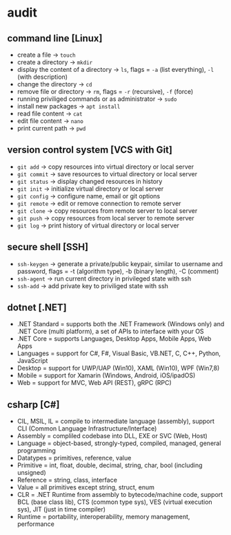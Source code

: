 # audit

## command line [Linux]

- create a file -> `touch`
- create a directory -> `mkdir`
- display the content of a directory -> `ls`, flags = `-a` (list everything), `-l` (with description)
- change the directory -> `cd`
- remove file or directory -> `rm`, flags = `-r` (recursive), `-f` (force)
- running priviliged commands or as administrator -> `sudo`
- install new packages -> `apt install`
- read file content -> `cat`
- edit file content -> `nano`
- print current path -> `pwd`

## version control system [VCS with Git]

- `git add` -> copy resources into virtual directory or local server
- `git commit` -> save resources to virtual directory or local server
- `git status` -> display changed resources in history
- `git init` -> initialize virtual directory or local server
- `git config` -> configure name, email or git options
- `git remote` -> edit or remove connection to remote server
- `git clone` -> copy resources from remote server to local server
- `git push` -> copy resources from local server to remote server
- `git log` -> print history of virtual directory or local server

## secure shell [SSH]

- `ssh-keygen` -> generate a private/public keypair, similar to username and password, flags = -t (algorithm type), -b (binary length), -C (comment)
- `ssh-agent` -> run current directory in privileged state with ssh
- `ssh-add` -> add private key to priviliged state with ssh

## dotnet [.NET]

- .NET Standard = supports both the .NET Framework (Windows only) and .NET Core (multi platform), a set of APIs to interface with your OS 
- .NET Core = supports Languages, Desktop Apps, Mobile Apps, Web Apps
- Languages = support for C#, F#, Visual Basic, VB.NET, C, C++, Python, JavaScript
- Desktop = support for UWP/UAP (Win10), XAML (Win10), WPF (Win7,8)
- Mobile = support for Xamarin (Windows, Android, iOS/ipadOS)
- Web = support for MVC, Web API (REST), gRPC (RPC)

## csharp [C#]

- CIL, MSIL, IL = compile to intermediate language (assembly), support CLI (Common Language Infrastructure/Interface)
- Assembly = compliled codebase into DLL, EXE or SVC (Web, Host)
- Language = object-based, strongly-typed, compiled, managed, general programming
- Datatypes = primitives, reference, value
- Primitive = int, float, double, decimal, string, char, bool (including unsigned)
- Reference = string, class, interface
- Value = all primitives except string, struct, enum
- CLR = .NET Runtime from assembly to bytecode/machine code, support BCL (base class lib), CTS (common type sys), VES (virtual execution sys), JIT (just in time compiler)
- Runtime = portability, interoperability, memory management, performance
